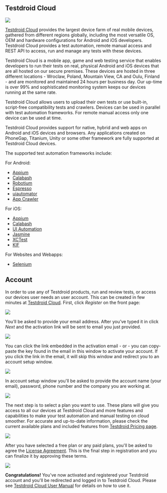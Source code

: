 ## Testdroid Cloud

![](http://docs.testdroid.com/assets/logos/Testdroid_CLOUD_logo-HORIZONTAL_800px.png)

[Testdroid Cloud](https://cloud.testdroid.com/) provides the largest
device farm of real mobile devices, gathered from different regions
globally, including the most versatile OS, OEM and hardware
configurations for Android and iOS developers. Testdroid Cloud
provides a test automation, remote manual access and REST API to
access, run and manage any tests with these devices.

Testdroid Cloud is a mobile app, game and web testing service that
enables developers to run their tests on real, physical Android and
iOS devices that are all hosted on our secure premises. These devices
are hosted in three different locations - Wroclaw, Poland, Mountain
View, CA and Oulu, Finland - and are monitored and maintained 24 hours
per business day. Our up-time is over 99% and sophisticated monitoring
system keeps our devices running at the same rate.

Testdroid Cloud allows users to upload their own tests or use
built-in, script-free compatibility tests and crawlers. Devices can be
used in parallel with test automation frameworks. For remote manual
access only one device can be used at time.

Testdroid Cloud provides support for native, hybrid and web apps on
Android and iOS devices and browsers. Any applications created on
PhoneGap, Titanium, Unity or some other framework are fully supported
at Testdroid Cloud devices.

The supported test automation frameworks include:

For Android:

* <a href="http://appium.io" target="_blank">Appium</a>
* <a href="http://calaba.sh" target="_blank">Calabash</a>
* <a href="http://robotium.com" target="_blank">Robotium</a>
* <a href="http://developer.android.com/training/testing/ui-testing/espresso-testing.html" target="_blank">Espresso</a>
* <a href="http://developer.android.com/training/testing/ui-testing/uiautomator-testing.html" target="_blank">uiautomator</a>
* <a href="http://testdroid.com/news/automatic-ios-app-testing-with-testdroid-app-crawler" target="_blank">App Crawler</a>

For iOS:

* <a href="http://appium.io" target="_blank">Appium</a>
* <a href="http://calaba.sh" target="_blank">Calabash</a>
* <a href="https://developer.apple.com/library/tvos/documentation/DeveloperTools/Conceptual/InstrumentsUserGuide/UIAutomation.html" target="_blank">UI Automation</a>
* <a href="http://jasmine.github.io" target="_blank">Jasmine</a>
* <a href="https://developer.apple.com/library/ios/documentation/DeveloperTools/Conceptual/testing_with_xcode/chapters/01-introduction.html" target="_blank">XCTest</a>
* <a href="https://github.com/kif-framework/KIF" target="_blank">KIF</a>

For Websites and Webapps:

* <a href="http://www.seleniumhq.org" target="_blank">Selenium</a>

## Account

In order to use any of Testdroid products, run and review tests, or
access our devices user needs an user account. This can be created in
few minutes at [Testdroid Cloud](https://cloud.testdroid.com). First,
click <i>Register</i> on the front page:

![]({{site.github.url}}/assets/account/account-001.png)

You’ll be asked to provide your email address. After you’ve typed it
in click <i>Next</i> and the activation link will be sent to email you
just provided.

![]({{site.github.url}}/assets/account/account-002.png)

You can click the link embedded in the activation email - or - you can
copy-paste the key found in the email in this window to activate your
account. If you click the link in the email, it will skip this window
and redirect you to an account setup window.

![]({{site.github.url}}/assets/account/account-003.png)

In account setup window you'll be asked to provide the account name
(your email), password, phone number and the company you are working
at.

![]({{site.github.url}}/assets/account/account-004.png)

The next step is to select a plan you want to use. These plans will
give you access to all our devices at Testdroid Cloud and more
features and capabilities to make your test automation and manual
testing on cloud smoother. For accurate and up-to-date information,
please check the current available plans and included features from
[Testdroid Pricing page](http://testdroid.com/pricing).

![]({{site.github.url}}/assets/account/account-005.png)

After you have selected a free plan or any paid plans, you'll be asked
to agree the [License Agreement](http://testdroid.com/tos). This is
the final step in registration and you can finalize it by approving
these terms.

![]({{site.github.url}}/assets/account/account-006.png)

**Congratulations!** You've now activated and registered your
Testdroid account and you'll be redirected and logged in to Testdroid
Cloud. Please see [Testdroid Cloud User
Manual]({{site.github.url}}/testdroid-cloud-ui) for details on how to use
it.